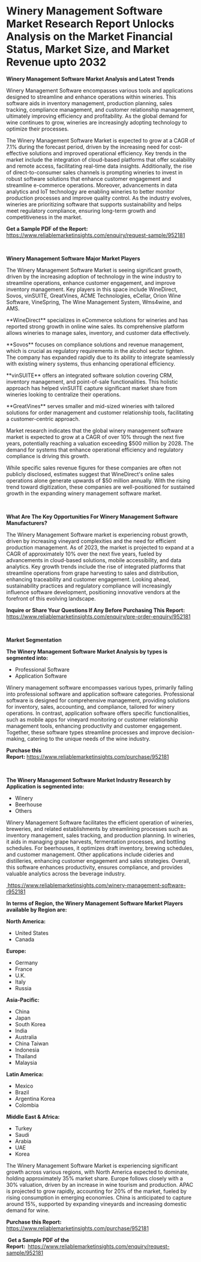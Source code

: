 <p><h1>Winery Management Software Market Research Report Unlocks Analysis on the Market Financial Status, Market Size, and Market Revenue upto 2032</h1></p><p><strong>Winery Management Software Market Analysis and Latest Trends</strong></p>
<p><p>Winery Management Software encompasses various tools and applications designed to streamline and enhance operations within wineries. This software aids in inventory management, production planning, sales tracking, compliance management, and customer relationship management, ultimately improving efficiency and profitability. As the global demand for wine continues to grow, wineries are increasingly adopting technology to optimize their processes.</p><p>The Winery Management Software Market is expected to grow at a CAGR of 7.1% during the forecast period, driven by the increasing need for cost-effective solutions and improved operational efficiency. Key trends in the market include the integration of cloud-based platforms that offer scalability and remote access, facilitating real-time data insights. Additionally, the rise of direct-to-consumer sales channels is prompting wineries to invest in robust software solutions that enhance customer engagement and streamline e-commerce operations. Moreover, advancements in data analytics and IoT technology are enabling wineries to better monitor production processes and improve quality control. As the industry evolves, wineries are prioritizing software that supports sustainability and helps meet regulatory compliance, ensuring long-term growth and competitiveness in the market.</p></p>
<p><strong>Get a Sample PDF of the Report:&nbsp;</strong> <a href="https://www.reliablemarketinsights.com/enquiry/request-sample/952181?utm_campaign=3299&utm_medium=2&utm_source=Github&utm_content=ia&utm_term=17042025&utm_id=winery-management-software">https://www.reliablemarketinsights.com/enquiry/request-sample/952181</a></p>
<p>&nbsp;</p>
<p><strong>Winery Management Software Major Market Players</strong></p>
<p><p>The Winery Management Software Market is seeing significant growth, driven by the increasing adoption of technology in the wine industry to streamline operations, enhance customer engagement, and improve inventory management. Key players in this space include WineDirect, Sovos, vinSUITE, GreatVines, ACME Technologies, eCellar, Orion Wine Software, VineSpring, The Wine Management System, Wms4wine, and AMS.</p><p>**WineDirect** specializes in eCommerce solutions for wineries and has reported strong growth in online wine sales. Its comprehensive platform allows wineries to manage sales, inventory, and customer data effectively.</p><p>**Sovos** focuses on compliance solutions and revenue management, which is crucial as regulatory requirements in the alcohol sector tighten. The company has expanded rapidly due to its ability to integrate seamlessly with existing winery systems, thus enhancing operational efficiency.</p><p>**vinSUITE** offers an integrated software solution covering CRM, inventory management, and point-of-sale functionalities. This holistic approach has helped vinSUITE capture significant market share from wineries looking to centralize their operations.</p><p>**GreatVines** serves smaller and mid-sized wineries with tailored solutions for order management and customer relationship tools, facilitating a customer-centric approach.</p><p>Market research indicates that the global winery management software market is expected to grow at a CAGR of over 10% through the next five years, potentially reaching a valuation exceeding $500 million by 2028. The demand for systems that enhance operational efficiency and regulatory compliance is driving this growth.</p><p>While specific sales revenue figures for these companies are often not publicly disclosed, estimates suggest that WineDirect's online sales operations alone generate upwards of $50 million annually. With the rising trend toward digitization, these companies are well-positioned for sustained growth in the expanding winery management software market.</p></p>
<p>&nbsp;</p>
<p><strong>What Are The Key Opportunities For Winery Management Software Manufacturers?</strong></p>
<p><p>The Winery Management Software market is experiencing robust growth, driven by increasing vineyard complexities and the need for efficient production management. As of 2023, the market is projected to expand at a CAGR of approximately 10% over the next five years, fueled by advancements in cloud-based solutions, mobile accessibility, and data analytics. Key growth trends include the rise of integrated platforms that streamline operations from grape harvesting to sales and distribution, enhancing traceability and customer engagement. Looking ahead, sustainability practices and regulatory compliance will increasingly influence software development, positioning innovative vendors at the forefront of this evolving landscape.</p></p>
<p><strong>Inquire or Share Your Questions If Any Before Purchasing This Report:</strong> <a href="https://www.reliablemarketinsights.com/enquiry/pre-order-enquiry/952181?utm_campaign=3299&utm_medium=2&utm_source=Github&utm_content=ia&utm_term=17042025&utm_id=winery-management-software">https://www.reliablemarketinsights.com/enquiry/pre-order-enquiry/952181</a></p>
<p>&nbsp;</p>
<p><strong>Market Segmentation</strong></p>
<p><strong>The Winery Management Software Market Analysis by types is segmented into:</strong></p>
<p><ul><li>Professional Software</li><li>Application Software</li></ul></p>
<p><p>Winery management software encompasses various types, primarily falling into professional software and application software categories. Professional software is designed for comprehensive management, providing solutions for inventory, sales, accounting, and compliance, tailored for winery operations. In contrast, application software offers specific functionalities, such as mobile apps for vineyard monitoring or customer relationship management tools, enhancing productivity and customer engagement. Together, these software types streamline processes and improve decision-making, catering to the unique needs of the wine industry.</p></p>
<p><strong>Purchase this Report:&nbsp;</strong><a href="https://www.reliablemarketinsights.com/purchase/952181?utm_campaign=3299&utm_medium=2&utm_source=Github&utm_content=ia&utm_term=17042025&utm_id=winery-management-software">https://www.reliablemarketinsights.com/purchase/952181</a></p>
<p>&nbsp;</p>
<p><strong>The Winery Management Software Market Industry Research by Application is segmented into:</strong></p>
<p><ul><li>Winery</li><li>Beerhouse</li><li>Others</li></ul></p>
<p><p>Winery Management Software facilitates the efficient operation of wineries, breweries, and related establishments by streamlining processes such as inventory management, sales tracking, and production planning. In wineries, it aids in managing grape harvests, fermentation processes, and bottling schedules. For beerhouses, it optimizes draft inventory, brewing schedules, and customer management. Other applications include cideries and distilleries, enhancing customer engagement and sales strategies. Overall, this software enhances productivity, ensures compliance, and provides valuable analytics across the beverage industry.</p></p>
<p><a href="https://www.reliablemarketinsights.com/winery-management-software-r952181?utm_campaign=3299&utm_medium=2&utm_source=Github&utm_content=ia&utm_term=17042025&utm_id=winery-management-software">&nbsp;https://www.reliablemarketinsights.com/winery-management-software-r952181</a></p>
<p><strong>In terms of Region, the Winery Management Software Market Players available by Region are:</strong></p>
<p>
    <p> <strong> North America: </strong>
        <ul>
            <li>United States</li>
            <li>Canada</li>
        </ul>
        </p> 
    <p> <strong> Europe: </strong>
        <ul>
            <li>Germany</li>
            <li>France</li>
            <li>U.K.</li>
            <li>Italy</li>
            <li>Russia</li>
        </ul>
        </p> 
    <p> <strong> Asia-Pacific: </strong>
        <ul>
            <li>China</li>
            <li>Japan</li>
            <li>South Korea</li>
            <li>India</li>
            <li>Australia</li>
            <li>China Taiwan</li>
            <li>Indonesia</li>
            <li>Thailand</li>
            <li>Malaysia</li>
        </ul>
        </p> 
    <p> <strong> Latin America: </strong>
        <ul>
            <li>Mexico</li>
            <li>Brazil</li>
            <li>Argentina Korea</li>
            <li>Colombia</li>
        </ul>
        </p> 
    <p> <strong> Middle East & Africa: </strong>
        <ul>
            <li>Turkey</li>
            <li>Saudi</li>
            <li>Arabia</li>
            <li>UAE</li>
            <li>Korea</li>
        </ul>
    </p>
    </p>
<p><p>The Winery Management Software Market is experiencing significant growth across various regions, with North America expected to dominate, holding approximately 35% market share. Europe follows closely with a 30% valuation, driven by an increase in wine tourism and production. APAC is projected to grow rapidly, accounting for 20% of the market, fueled by rising consumption in emerging economies. China is anticipated to capture around 15%, supported by expanding vineyards and increasing domestic demand for wine.</p></p>
<p><strong>Purchase this Report: </strong><a href="https://www.reliablemarketinsights.com/purchase/952181?utm_campaign=3299&utm_medium=2&utm_source=Github&utm_content=ia&utm_term=17042025&utm_id=winery-management-software">https://www.reliablemarketinsights.com/purchase/952181</a></p>
<p>&nbsp;<strong>Get a Sample PDF of the Report:&nbsp;&nbsp;</strong><a href="https://www.reliablemarketinsights.com/enquiry/request-sample/952181?utm_campaign=3299&utm_medium=2&utm_source=Github&utm_content=ia&utm_term=17042025&utm_id=winery-management-software">https://www.reliablemarketinsights.com/enquiry/request-sample/952181</a></p>
<p><strong></strong></p>
<p><p></p><p></p><p></p></p>